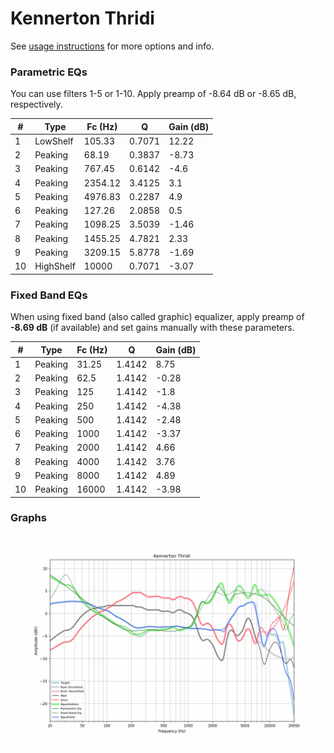 # Kennerton Thridi
See [usage instructions](https://github.com/jaakkopasanen/AutoEq#usage) for more options and info.

### Parametric EQs
You can use filters 1-5 or 1-10. Apply preamp of -8.64 dB or -8.65 dB, respectively.

|   # | Type      |   Fc (Hz) |      Q |   Gain (dB) |
|-----|-----------|-----------|--------|-------------|
|   1 | LowShelf  |    105.33 | 0.7071 |       12.22 |
|   2 | Peaking   |     68.19 | 0.3837 |       -8.73 |
|   3 | Peaking   |    767.45 | 0.6142 |       -4.6  |
|   4 | Peaking   |   2354.12 | 3.4125 |        3.1  |
|   5 | Peaking   |   4976.83 | 0.2287 |        4.9  |
|   6 | Peaking   |    127.26 | 2.0858 |        0.5  |
|   7 | Peaking   |   1098.25 | 3.5039 |       -1.46 |
|   8 | Peaking   |   1455.25 | 4.7821 |        2.33 |
|   9 | Peaking   |   3209.15 | 5.8778 |       -1.69 |
|  10 | HighShelf |  10000    | 0.7071 |       -3.07 |

### Fixed Band EQs
When using fixed band (also called graphic) equalizer, apply preamp of **-8.69 dB** (if available) and set gains manually with these parameters.

|   # | Type    |   Fc (Hz) |      Q |   Gain (dB) |
|-----|---------|-----------|--------|-------------|
|   1 | Peaking |     31.25 | 1.4142 |        8.75 |
|   2 | Peaking |     62.5  | 1.4142 |       -0.28 |
|   3 | Peaking |    125    | 1.4142 |       -1.8  |
|   4 | Peaking |    250    | 1.4142 |       -4.38 |
|   5 | Peaking |    500    | 1.4142 |       -2.48 |
|   6 | Peaking |   1000    | 1.4142 |       -3.37 |
|   7 | Peaking |   2000    | 1.4142 |        4.66 |
|   8 | Peaking |   4000    | 1.4142 |        3.76 |
|   9 | Peaking |   8000    | 1.4142 |        4.89 |
|  10 | Peaking |  16000    | 1.4142 |       -3.98 |

### Graphs
![](./Kennerton%20Thridi.png)

